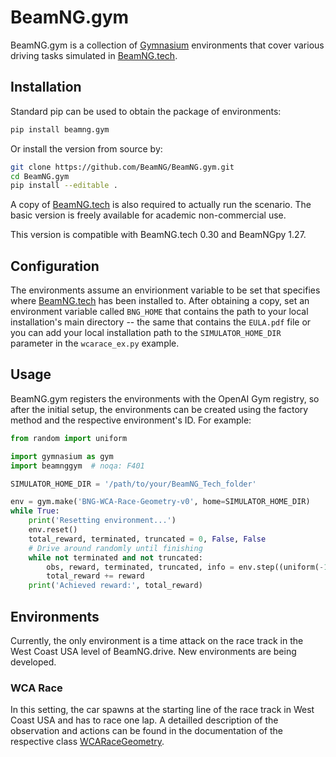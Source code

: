# BeamNG.gym

BeamNG.gym is a collection of [Gymnasium](https://gymnasium.farama.org/)
environments that cover various driving tasks simulated in
[BeamNG.tech](https://beamng.tech/).

## Installation

Standard pip can be used to obtain the package of environments:

```bash
pip install beamng.gym
```

Or install the version from source by:

```bash
git clone https://github.com/BeamNG/BeamNG.gym.git
cd BeamNG.gym
pip install --editable .
```

A copy of [BeamNG.tech](https://beamng.tech/) is also required to
actually run the scenario. The basic version is freely available for academic non-commercial use.

This version is compatible with BeamNG.tech 0.30 and BeamNGpy 1.27.

## Configuration

The environments assume an envirionment variable to be set that specifies where
[BeamNG.tech](https://beamng.tech/) has been installed to. After
obtaining a copy, set an environment variable called `BNG_HOME` that contains
the path to your local installation's main directory -- the same that contains
the `EULA.pdf` file or you can add your local installation path to the `SIMULATOR_HOME_DIR` parameter in the `wcarace_ex.py` example.

## Usage

BeamNG.gym registers the environments with the OpenAI Gym registry, so after
the initial setup, the environments can be created using the factory method and
the respective environment's ID. For example:

```python
from random import uniform

import gymnasium as gym
import beamnggym  # noqa: F401

SIMULATOR_HOME_DIR = '/path/to/your/BeamNG_Tech_folder'

env = gym.make('BNG-WCA-Race-Geometry-v0', home=SIMULATOR_HOME_DIR)
while True:
    print('Resetting environment...')
    env.reset()
    total_reward, terminated, truncated = 0, False, False
    # Drive around randomly until finishing
    while not terminated and not truncated:
        obs, reward, terminated, truncated, info = env.step((uniform(-1, 1), uniform(-1, 1) * 10))
        total_reward += reward
    print('Achieved reward:', total_reward)
```

## Environments

Currently, the only environment is a time attack on the race track in the
West Coast USA level of BeamNG.drive. New environments are being developed.

### WCA Race

In this setting, the car spawns at the starting line of the race track in
West Coast USA and has to race one lap. A detailled description of the
observation and actions can be found in the documentation of the respective
class [WCARaceGeometry](https://github.com/BeamNG/BeamNG.gym).
